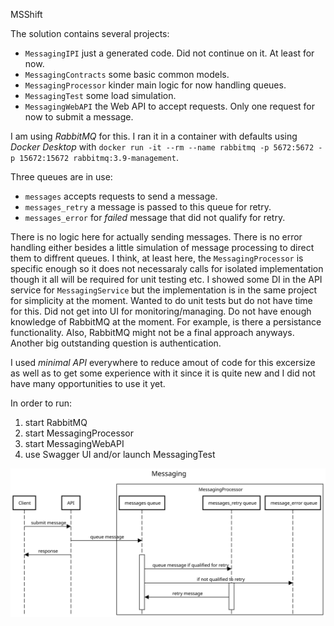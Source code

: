 MSShift

The solution contains several projects:
- `MessagingIPI` just a generated code. Did not continue on it. At least for now.
- `MessagingContracts` some basic common models.
- `MessagingProcessor` kinder main logic for now handling queues.
- `MessagingTest` some load simulation.
- `MessagingWebAPI` the Web API to accept requests. Only one request for now to submit a message.

I am using *RabbitMQ* for this. I ran it in a container with defaults using *Docker Desktop* with
`docker run -it --rm --name rabbitmq -p 5672:5672 -p 15672:15672 rabbitmq:3.9-management`.

Three queues are in use:
- `messages` accepts requests to send a message.
- `messages_retry` a message is passed to this queue for retry.
- `messages_error` for *failed* message that did not qualify for retry.

There is no logic here for actually sending messages. There is no error handling either besides a little simulation of message processing to direct them to diffrent queues. I think, at least here, the `MessagingProcessor` is specific enough so it does not necessaraly calls for isolated implementation though it all will be required for unit testing etc. I showed some DI in the API service for `MessagingService` but the implementation is in the same project for simplicity at the moment. Wanted to do unit tests but do not have time for this. Did not get into UI for monitoring/managing. Do not have enough knowledge of RabbitMQ at the moment. For example, is there a persistance functionality. Also, RabbitMQ might not be a final approach anyways. Another big outstanding question is authentication.

I used *minimal API* everywhere to reduce amout of code for this excersize as well as to get some experience with it since it is quite new and I did not have many opportunities to use it yet.

In order to run:
1. start RabbitMQ
1. start MessagingProcessor
1. start MessagingWebAPI
1. use Swagger UI and/or launch MessagingTest

![Sequence diagram](./sequence%20diagram.svg "Sequence diagram")
